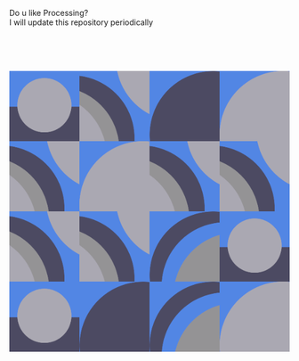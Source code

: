 Do u like Processing? <br />
I will update this repository periodically <br />
                                                                              

 <br /> <br /> <br />

<img src="https://github.com/lunaticmercury/processing_projects/blob/main/example.gif" loop=infinite>
